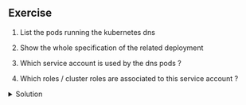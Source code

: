 ## Exercise

1. List the pods running the kubernetes dns

2. Show the whole specification of the related deployment

3. Which service account is used by the dns pods ?

4. Which roles / cluster roles are associated to this service account ?

<details>
  <summary markdown="span">Solution</summary>

1. List the pods running the kubernetes dns

```
k -n kube-system get po -l k8s-app=kube-dns
NAME                       READY   STATUS    RESTARTS   AGE
coredns-78fcd69978-j5cl6   1/1     Running   0          160m
coredns-78fcd69978-pmjl6   1/1     Running   0          160m
```

2. Show the whole specification of the related deployment

```
k -n kube-system get deploy/coredns -o yaml
```

3. Which service account is used by the dns pods ?

```
k -n kube-system get deploy/coredns -o jsonpath={.spec.template.spec.serviceAccountName}
coredns
```

4. Which roles / cluster roles are associated to this service account ?

There is no roles associated to the coredns service account:

```
k get rolebinding -o yaml -A | grep coredns
```

There is one clusterrole associated to coredns:

```
k get clusterrolebinding system:coredns -o yaml
apiVersion: rbac.authorization.k8s.io/v1
kind: ClusterRoleBinding
metadata:
  creationTimestamp: "2022-04-04T10:41:04Z"
  name: system:coredns
  resourceVersion: "227"
  uid: 4c0c7f71-e3a3-4ab4-8491-c24dfccea4e2
roleRef:
  apiGroup: rbac.authorization.k8s.io
  kind: ClusterRole
  name: system:coredns
subjects:
- kind: ServiceAccount
  name: coredns
  namespace: kube-system
```

The rules of this cluster role are the following ones:

```
k get clusterrole system:coredns -o yaml
apiVersion: rbac.authorization.k8s.io/v1
kind: ClusterRole
metadata:
  creationTimestamp: "2022-04-04T10:41:04Z"
  name: system:coredns
  resourceVersion: "226"
  uid: 3253cce0-51e2-4f8f-b7a2-026bb42b8ab5
rules:
- apiGroups:
  - ""
  resources:
  - endpoints
  - services
  - pods
  - namespaces
  verbs:
  - list
  - watch
- apiGroups:
  - ""
  resources:
  - nodes
  verbs:
  - get
- apiGroups:
  - discovery.k8s.io
  resources:
  - endpointslices
  verbs:
  - list
  - watch
```

</details>

